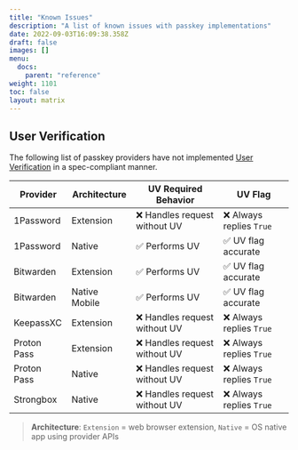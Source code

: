 ```yaml
---
title: "Known Issues"
description: "A list of known issues with passkey implementations"
date: 2022-09-03T16:09:38.358Z
draft: false
images: []
menu:
  docs:
    parent: "reference"
weight: 1101
toc: false
layout: matrix
---
```



## User Verification

The following list of passkey providers have not implemented [User Verification](../terms#user-verification-uv) in a spec-compliant manner.

| **Provider** | **Architecture** | **UV Required Behavior**      | **UV Flag**              |
| ------------ | ---------------- | ----------------------------- | ------------------------ |
| 1Password    | Extension        | ❌ Handles request without UV | ❌ Always replies `True` |
| 1Password    | Native           | ✅ Performs UV                | ✅ UV flag accurate      |
| Bitwarden    | Extension        | ✅ Performs UV                | ✅ UV flag accurate      |
| Bitwarden    | Native Mobile    | ✅ Performs UV                | ✅ UV flag accurate      |
| KeepassXC    | Extension        | ❌ Handles request without UV | ❌ Always replies `True` |
| Proton Pass  | Extension        | ❌ Handles request without UV | ❌ Always replies `True` |
| Proton Pass  | Native           | ❌ Handles request without UV | ❌ Always replies `True` |
| Strongbox    | Native           | ❌ Handles request without UV | ❌ Always replies `True` |

> **Architecture**: `Extension` = web browser extension, `Native` = OS native app using provider APIs
